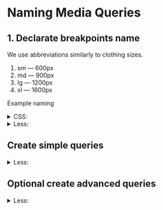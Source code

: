 # Naming Media Queries



##  1. Declarate breakpoints name
We use abbreviations similarly to clothing sizes.
1. sm — 600px
1. md — 900px
1. lg — 1200px
1. xl — 1600px

Example naming
<details><summary>CSS:</summary>
  
```css
--screen-sm         : 600px;
--screen-md         : 900px;
--screen-lg         : 1200px;
--screen-xl         : 1600px;
```

</details>

<details><summary>Less:</summary>
  
```less
@screen-sm         : 600px;
@screen-md         : 900px;
@screen-lg         : 1200px;
@screen-xl         : 1600px;
```

</details>


## Create simple queries

<details><summary>Less:</summary>
  
```less
@sm         : ~"(min-width: @{screen-sm})";
@md         : ~"(min-width: @{screen-md})";
@lg         : ~"(min-width: @{screen-lg})";
```

</details>

## Optional create advanced queries

<details><summary>Less:</summary>
  
```less
@sm-down         : ~"(max-width: @{screen-sm})";
@md-down         : ~"(max-width: @{screen-md})";
@lg-down         : ~"(max-width: @{screen-lg})";

@sm-only         : ~"(min-width: @{screen-sm}) and (max-width: @{screen-md})";
@md-only         : ~"(min-width: @{screen-md}) and (max-width: @{screen-lg})";
@lg-only         : ~"(min-width: @{screen-lg}) and (max-width: @{screen-xl})";

@sm-l            : ~"(min-width: @{screen-sm}) and (orientation: landscape)";
@md-l            : ~"(min-width: @{screen-md}) and (orientation: landscape)";
@lg-l            : ~"(min-width: @{screen-lg}) and (orientation: landscape)";

@sm-p            : ~"(min-width: @{screen-sm}) and (orientation: portrait)";
@md-p            : ~"(min-width: @{screen-md}) and (orientation: portrait)";
@lg-p            : ~"(min-width: @{screen-lg}) and (orientation: portrait)";
```

</details>
